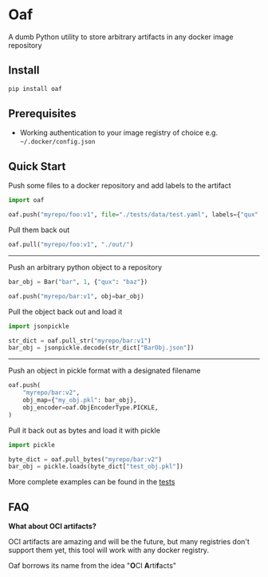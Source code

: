 # Oaf

A dumb Python utility to store arbitrary artifacts in any docker image repository

## Install

```sh
pip install oaf
```

## Prerequisites
* Working authentication to your image registry of choice e.g. `~/.docker/config.json`

## Quick Start

Push some files to a docker repository and add labels to the artifact
```python
import oaf

oaf.push("myrepo/foo:v1", file="./tests/data/test.yaml", labels={"qux": "baz"})
```

Pull them back out
```python
oaf.pull("myrepo/foo:v1", "./out/")
```
---

Push an arbitrary python object to a repository
```python
bar_obj = Bar("bar", 1, {"qux": "baz"})

oaf.push("myrepo/bar:v1", obj=bar_obj)
```

Pull the object back out and load it

```python
import jsonpickle 

str_dict = oaf.pull_str("myrepo/bar:v1")
bar_obj = jsonpickle.decode(str_dict["BarObj.json"])
```

---
Push an object in pickle format with a designated filename
```python
oaf.push(
    "myrepo/bar:v2",
    obj_map={"my_obj.pkl": bar_obj},
    obj_encoder=oaf.ObjEncoderType.PICKLE,
)
```

Pull it back out as bytes and load it with pickle
```python
import pickle

byte_dict = oaf.pull_bytes("myrepo/bar:v2")
bar_obj = pickle.loads(byte_dict["test_obj.pkl"])
```

More complete examples can be found in the [tests](./tests/test_api.py)

## FAQ

__What about OCI artifacts?__

OCI artifacts are amazing and will be the future, but many registries don't support them yet, this tool will work with any docker registry. 

Oaf borrows its name from the idea "**O**CI **A**rti**f**acts"


